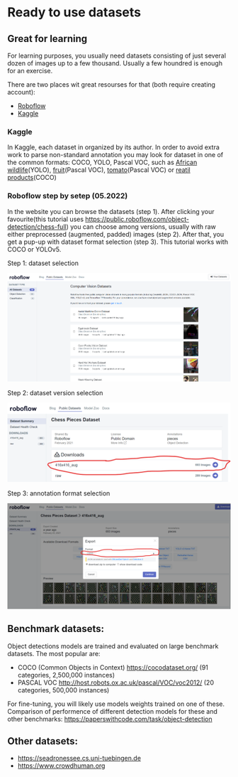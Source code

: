 # Ready to use datasets

## Great for learning
For learning purposes, you usually need datasets consisting of just several dozen of images up to a few thousand. Usually a few houndred is enough for an exercise.

There are two places wit great resourses for that (both require creating account):
- [Roboflow](https://public.roboflow.com/object-detection)
- [Kaggle](https://www.kaggle.com/datasets?search=object+detection)

### Kaggle

In Kaggle, each dataset in organized by its author. In order to avoid extra work to parse non-standard annotation you may look for dataset in one of the common formats: COCO, YOLO, Pascal VOC, such as [African wildlife](https://www.kaggle.com/datasets/biancaferreira/african-wildlife)(YOLO), [fruit](https://www.kaggle.com/datasets/mbkinaci/fruit-images-for-object-detect)(Pascal VOC),  [tomato](https://www.kaggle.com/datasets/andrewmvd/tomato-detection)(Pascal VOC) or [reatil products](https://www.kaggle.com/datasets/diyer22/retail-product-checkout-dataset)(COCO)

### Roboflow step by setep (05.2022)

In the website you can browse the datasets (step 1). After clicking your favourite(this tutorial uses https://public.roboflow.com/object-detection/chess-full)
you can choose among versions, usually with raw either preprocessed (augmented, padded) images (step 2).
After that, you get a pup-up with dataset format selection (step 3). This tutorial works with COCO or YOLOv5.

Step 1: dataset selection

<img src="_resourses/roboflow1.png" alt="roboflow step 1" width="800"/>

Step 2: dataset version selection

<img src="_resourses/roboflow2_mark.png" alt="roboflow step 2" width="800"/>

Step 3: annotation format selection

<img src="_resourses/roboflow3_mark.png" alt="roboflow step 3" width="800"/>

## Benchmark datasets:
Object detections models are trained and evaluated on large benchmark datasets.
The most popular are:
- COCO (Common Objects in Context) https://cocodataset.org/ (91 categories, 2,500,000 instances)
- PASCAL VOC http://host.robots.ox.ac.uk/pascal/VOC/voc2012/ (20 categories, 500,000 instances)

For fine-tuning, you will likely use models weights trained on one of these.
Comparison of performence of different detection models for these and other benchmarks: https://paperswithcode.com/task/object-detection

## Other datasets:
- https://seadronessee.cs.uni-tuebingen.de
- https://www.crowdhuman.org
